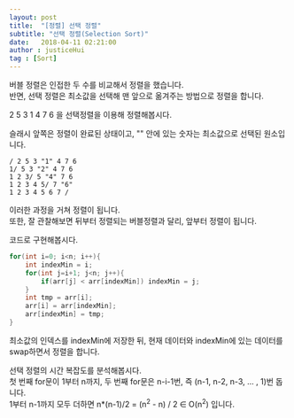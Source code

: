 ```yaml
---
layout: post
title:  "[정렬] 선택 정렬"
subtitle: "선택 정렬(Selection Sort)"
date:   2018-04-11 02:21:00
author : justiceHui
tag : [Sort]
---
```


버블 정렬은 인접한 두 수를 비교해서 정렬을 했습니다.<br>
반면, 선택 정렬은 최소값을 선택해 맨 앞으로 옮겨주는 방법으로 정렬을 합니다.

2 5 3 1 4 7 6 을 선택정렬을 이용해 정렬해봅시다.

슬래시 앞쪽은 정렬이 완료된 상태이고, "" 안에 있는 숫자는 최소값으로 선택된 원소입니다.
```
/ 2 5 3 "1" 4 7 6
1/ 5 3 "2" 4 7 6
1 2 3/ 5 "4" 7 6
1 2 3 4 5/ 7 "6"
1 2 3 4 5 6 7 /
```
이러한 과정을 거쳐 정렬이 됩니다.<br>
또한, 잘 관찰해보면 뒤부터 정렬되는 버블정렬과 달리, 앞부터 정렬이 됩니다.

코드로 구현해봅시다.
```cpp
for(int i=0; i<n; i++){
    int indexMin = i;
    for(int j=i+1; j<n; j++){
        if(arr[j] < arr[indexMin]) indexMin = j;
    }
    int tmp = arr[i];
    arr[i] = arr[indexMin];
    arr[indexMin] = tmp;
}
```

최소값의 인덱스를 indexMin에 저장한 뒤, 현재 데이터와 indexMin에 있는 데이터를 swap하면서 정렬을 합니다.

선택 정렬의 시간 복잡도를 분석해봅시다.<br>
첫 번째 for문이 1부터 n까지, 두 번째 for문은 n-i-1번, 즉 (n-1, n-2, n-3, ... , 1)번 돕니다.<br>
1부터 n-1까지 모두 더하면 n*(n-1)/2 = (n<sup>2</sup> - n) / 2 ∈ O(n<sup>2</sup>) 입니다.
